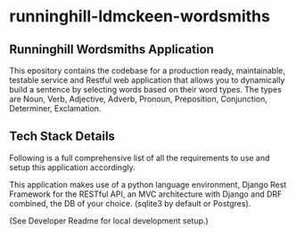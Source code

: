 # runninghill-ldmckeen-wordsmiths
## Runninghill Wordsmiths Application
This epository contains the codebase for a production ready, maintainable, testable service
and Restful web application that allows you to dynamically build a sentence by selecting
words based on their word types. The types are Noun, Verb, Adjective, Adverb, Pronoun, Preposition, Conjunction, Determiner, Exclamation.

## Tech Stack Details
Following is a full comprehensive list of all the requirements to use and setup this
application accordingly.

This application makes use of a python language environment, Django Rest Framework for the
RESTful API, an MVC architecture with Django and DRF combined, the DB of your choice.
(sqlite3 by default or Postgres).


(See Developer Readme for local development setup.)
